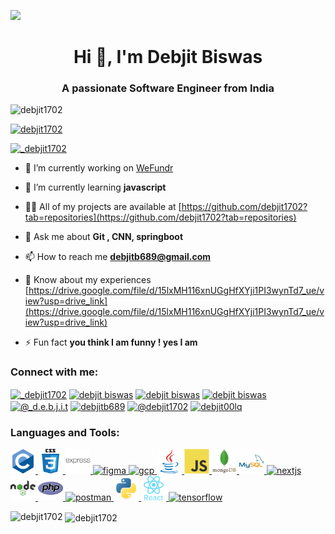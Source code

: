![](https://github.com/debjit1702/Debjit1702/blob/main/banner1.png)
<h1 align="center">Hi 👋, I'm Debjit Biswas</h1>
<h3 align="center">A passionate Software Engineer from India</h3>

<p align="left"> <img src="https://komarev.com/ghpvc/?username=debjit1702&label=Profile%20views&color=0e75b6&style=flat" alt="debjit1702" /> </p>

<p align="left"> <a href="https://github.com/ryo-ma/github-profile-trophy"><img src="https://github-profile-trophy.vercel.app/?username=debjit1702" alt="debjit1702" /></a> </p>

<p align="left"> <a href="https://twitter.com/_debjit1702" target="blank"><img src="https://img.shields.io/twitter/follow/_debjit1702?logo=twitter&style=for-the-badge" alt="_debjit1702" /></a> </p>

- 🔭 I’m currently working on [WeFundr](https://github.com/debjit1702/WeFundr)

- 🌱 I’m currently learning **javascript**

- 👨‍💻 All of my projects are available at [https://github.com/debjit1702?tab=repositories](https://github.com/debjit1702?tab=repositories)

- 💬 Ask me about **Git , CNN, springboot**

- 📫 How to reach me **debjitb689@gmail.com**

- 📄 Know about my experiences [https://drive.google.com/file/d/15lxMH116xnUGgHfXYji1PI3wynTd7_ue/view?usp=drive_link](https://drive.google.com/file/d/15lxMH116xnUGgHfXYji1PI3wynTd7_ue/view?usp=drive_link)

- ⚡ Fun fact **you think I am funny ! yes I am**

<h3 align="left">Connect with me:</h3>
<p align="left">
<a href="https://twitter.com/_debjit1702" target="blank"><img align="center" src="https://raw.githubusercontent.com/rahuldkjain/github-profile-readme-generator/master/src/images/icons/Social/twitter.svg" alt="_debjit1702" height="30" width="40" /></a>
<a href="https://linkedin.com/in/debjit biswas" target="blank"><img align="center" src="https://raw.githubusercontent.com/rahuldkjain/github-profile-readme-generator/master/src/images/icons/Social/linked-in-alt.svg" alt="debjit biswas" height="30" width="40" /></a>
<a href="https://kaggle.com/debjit biswas" target="blank"><img align="center" src="https://raw.githubusercontent.com/rahuldkjain/github-profile-readme-generator/master/src/images/icons/Social/kaggle.svg" alt="debjit biswas" height="30" width="40" /></a>
<a href="https://fb.com/debjit biswas" target="blank"><img align="center" src="https://raw.githubusercontent.com/rahuldkjain/github-profile-readme-generator/master/src/images/icons/Social/facebook.svg" alt="debjit biswas" height="30" width="40" /></a>
<a href="https://instagram.com/@_d.e.b.j.i.t" target="blank"><img align="center" src="https://raw.githubusercontent.com/rahuldkjain/github-profile-readme-generator/master/src/images/icons/Social/instagram.svg" alt="@_d.e.b.j.i.t" height="30" width="40" /></a>
<a href="https://www.hackerrank.com/debjitb689" target="blank"><img align="center" src="https://raw.githubusercontent.com/rahuldkjain/github-profile-readme-generator/master/src/images/icons/Social/hackerrank.svg" alt="debjitb689" height="30" width="40" /></a>
<a href="https://www.leetcode.com/@debjit1702" target="blank"><img align="center" src="https://raw.githubusercontent.com/rahuldkjain/github-profile-readme-generator/master/src/images/icons/Social/leet-code.svg" alt="@debjit1702" height="30" width="40" /></a>
<a href="https://auth.geeksforgeeks.org/user/debjit00lq" target="blank"><img align="center" src="https://raw.githubusercontent.com/rahuldkjain/github-profile-readme-generator/master/src/images/icons/Social/geeks-for-geeks.svg" alt="debjit00lq" height="30" width="40" /></a>
</p>

<h3 align="left">Languages and Tools:</h3>
<p align="left"> <a href="https://www.cprogramming.com/" target="_blank" rel="noreferrer"> <img src="https://raw.githubusercontent.com/devicons/devicon/master/icons/c/c-original.svg" alt="c" width="40" height="40"/> </a> <a href="https://www.w3schools.com/css/" target="_blank" rel="noreferrer"> <img src="https://raw.githubusercontent.com/devicons/devicon/master/icons/css3/css3-original-wordmark.svg" alt="css3" width="40" height="40"/> </a> <a href="https://expressjs.com" target="_blank" rel="noreferrer"> <img src="https://raw.githubusercontent.com/devicons/devicon/master/icons/express/express-original-wordmark.svg" alt="express" width="40" height="40"/> </a> <a href="https://www.figma.com/" target="_blank" rel="noreferrer"> <img src="https://www.vectorlogo.zone/logos/figma/figma-icon.svg" alt="figma" width="40" height="40"/> </a> <a href="https://cloud.google.com" target="_blank" rel="noreferrer"> <img src="https://www.vectorlogo.zone/logos/google_cloud/google_cloud-icon.svg" alt="gcp" width="40" height="40"/> </a> <a href="https://www.java.com" target="_blank" rel="noreferrer"> <img src="https://raw.githubusercontent.com/devicons/devicon/master/icons/java/java-original.svg" alt="java" width="40" height="40"/> </a> <a href="https://developer.mozilla.org/en-US/docs/Web/JavaScript" target="_blank" rel="noreferrer"> <img src="https://raw.githubusercontent.com/devicons/devicon/master/icons/javascript/javascript-original.svg" alt="javascript" width="40" height="40"/> </a> <a href="https://www.mongodb.com/" target="_blank" rel="noreferrer"> <img src="https://raw.githubusercontent.com/devicons/devicon/master/icons/mongodb/mongodb-original-wordmark.svg" alt="mongodb" width="40" height="40"/> </a> <a href="https://www.mysql.com/" target="_blank" rel="noreferrer"> <img src="https://raw.githubusercontent.com/devicons/devicon/master/icons/mysql/mysql-original-wordmark.svg" alt="mysql" width="40" height="40"/> </a> <a href="https://nextjs.org/" target="_blank" rel="noreferrer"> <img src="https://cdn.worldvectorlogo.com/logos/nextjs-2.svg" alt="nextjs" width="40" height="40"/> </a> <a href="https://nodejs.org" target="_blank" rel="noreferrer"> <img src="https://raw.githubusercontent.com/devicons/devicon/master/icons/nodejs/nodejs-original-wordmark.svg" alt="nodejs" width="40" height="40"/> </a> <a href="https://www.php.net" target="_blank" rel="noreferrer"> <img src="https://raw.githubusercontent.com/devicons/devicon/master/icons/php/php-original.svg" alt="php" width="40" height="40"/> </a> <a href="https://postman.com" target="_blank" rel="noreferrer"> <img src="https://www.vectorlogo.zone/logos/getpostman/getpostman-icon.svg" alt="postman" width="40" height="40"/> </a> <a href="https://www.python.org" target="_blank" rel="noreferrer"> <img src="https://raw.githubusercontent.com/devicons/devicon/master/icons/python/python-original.svg" alt="python" width="40" height="40"/> </a> <a href="https://reactjs.org/" target="_blank" rel="noreferrer"> <img src="https://raw.githubusercontent.com/devicons/devicon/master/icons/react/react-original-wordmark.svg" alt="react" width="40" height="40"/> </a> <a href="https://www.tensorflow.org" target="_blank" rel="noreferrer"> <img src="https://www.vectorlogo.zone/logos/tensorflow/tensorflow-icon.svg" alt="tensorflow" width="40" height="40"/> </a> </p>

<p><img align="left" src="https://github-readme-stats.vercel.app/api/top-langs?username=debjit1702&show_icons=true&locale=en&layout=compact" alt="debjit1702" /></p>

<p>&nbsp;<img align="center" src="https://github-readme-stats.vercel.app/api?username=debjit1702&show_icons=true&locale=en" alt="debjit1702" /></p>

